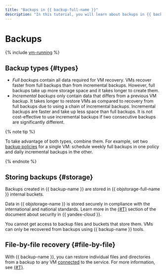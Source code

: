 ```yaml
---
title: "Backups in {{ backup-full-name }}"
description: "In this tutorial, you will learn about backups in {{ backup-name }}."
---
```


# Backups

{% include [vm-running](../../_includes/backup/vm-running.md) %}

## Backup types {#types}

* _Full backups_ contain all data required for VM recovery. VMs recover faster from full backups than from incremental backups. However, full backups take up more storage space and it takes longer to create them.
* _Incremental backups_ only contain data that differs from a previous VM backup. It takes longer to restore VMs as compared to recovery from full backups due to using a chain of incremental backups. Incremental backups are faster and take up less space than full backups. It is not cost-effective to use incremental backups if two consecutive backups are significantly different.

{% note tip %}

To take advantage of both types, combine them. For example, set two [backup policies](policy.md) for a single VM: schedule weekly full backups in one policy and daily incremental backups in the other.

{% endnote %}

## Storing backups {#storage}

Backups created in {{ backup-name }} are stored in {{ objstorage-full-name }} internal buckets.

Data in {{ objstorage-name }} is stored securely in compliance with the international and national standards. Learn more in the [{#T}](../../security/conform.md) section of the document about security in {{ yandex-cloud }}.

You cannot get access to backup files and buckets that store them. VMs can only be recovered from backups using {{ backup-name }} tools.

## File-by-file recovery {#file-by-file}

With {{ backup-name }}, you can restore individual files and directories from a backup to any VM [connected](vm-connection.md) to the service. For more information, see [{#T}](../operations/backup-vm/recover-file-by-file.md).
